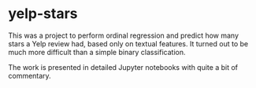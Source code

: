 # yelp-stars

This was a project to perform ordinal regression and predict how many stars a Yelp review
had, based only on textual features. It turned out to be much more difficult than a simple
binary classification. 

The work is presented in detailed Jupyter notebooks with quite a bit of commentary.
